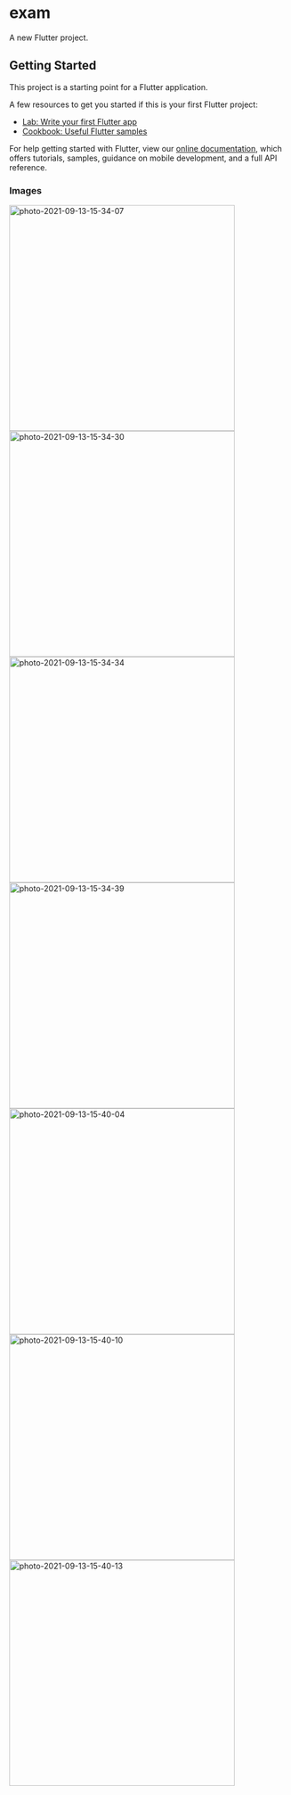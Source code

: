 # exam

A new Flutter project.

## Getting Started

This project is a starting point for a Flutter application.

A few resources to get you started if this is your first Flutter project:

- [Lab: Write your first Flutter app](https://flutter.dev/docs/get-started/codelab)
- [Cookbook: Useful Flutter samples](https://flutter.dev/docs/cookbook)

For help getting started with Flutter, view our
[online documentation](https://flutter.dev/docs), which offers tutorials,
samples, guidance on mobile development, and a full API reference.



### Images
<a href="https://ibb.co/pWv4kLg"><img src="https://i.ibb.co/WDWBR2Q/photo-2021-09-13-15-34-07.jpg" alt="photo-2021-09-13-15-34-07" border="0" height='405px'></a><a target='_blank' href='https://imgbb.com/'></a>
<a href="https://ibb.co/qjJqDYX"><img src="https://i.ibb.co/yP4vNFG/photo-2021-09-13-15-34-30.jpg" alt="photo-2021-09-13-15-34-30" border="0" height='405px'></a><a target='_blank' href='https://imgbb.com/'></a>
<a href="https://ibb.co/2cD55sy"><img src="https://i.ibb.co/nQHRRnb/photo-2021-09-13-15-34-34.jpg" alt="photo-2021-09-13-15-34-34" border="0" height='405px'></a><a target='_blank' href='https://imgbb.com/'></a>
<a href="https://ibb.co/rHRY7v9"><img src="https://i.ibb.co/Rckfv78/photo-2021-09-13-15-34-39.jpg" alt="photo-2021-09-13-15-34-39" border="0" height='405px'></a><a target='_blank' href='https://imgbb.com/'></a>
<a href="https://ibb.co/JHpV1dV"><img src="https://i.ibb.co/WfzZh3Z/photo-2021-09-13-15-40-04.jpg" alt="photo-2021-09-13-15-40-04" border="0" height='405px'></a><a target='_blank' href='https://imgbb.com/'></a>
<a href="https://ibb.co/TbRtJ9n"><img src="https://i.ibb.co/mXt4dfY/photo-2021-09-13-15-40-10.jpg" alt="photo-2021-09-13-15-40-10" border="0" height='405px'></a><a target='_blank' href='https://imgbb.com/'></a>
<a href="https://ibb.co/nPsBp51"><img src="https://i.ibb.co/z6hFd02/photo-2021-09-13-15-40-13.jpg" alt="photo-2021-09-13-15-40-13" border="0" height='405px'></a>
